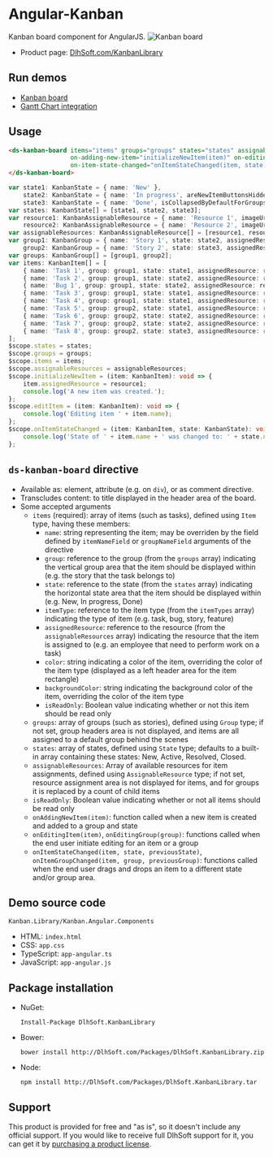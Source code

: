 # Angular-Kanban
Kanban board component for AngularJS.
![Kanban board](http://DlhSoft.com/KanbanLibrary/Documentation/Screenshots/KanbanBoard.png)
* Product page: [DlhSoft.com/KanbanLibrary](http://DlhSoft.com/KanbanLibrary)

## Run demos
 * [Kanban board](http://DlhSoft.com/KanbanLibrary/Demo)
 * [Gantt Chart integration](http://DlhSoft.com/KanbanLibrary/Demo.GanttChartIntegration)

## Usage
```html
<ds-kanban-board items="items" groups="groups" states="states" assignable-resources="assignableResources"
                 on-adding-new-item="initializeNewItem(item)" on-editing-item="editItem(item)"
                 on-item-state-changed="onItemStateChanged(item, state)">
</ds-kanban-board>
```
```typescript
var state1: KanbanState = { name: 'New' }, 
    state2: KanbanState = { name: 'In progress', areNewItemButtonsHidden: true }, 
    state3: KanbanState = { name: 'Done', isCollapsedByDefaultForGroups: true, areNewItemButtonsHidden: true };
var states: KanbanState[] = [state1, state2, state3];
var resource1: KanbanAssignableResource = { name: 'Resource 1', imageUrl: 'Images/Resource1.png' }, 
    resource2: KanbanAssignableResource = { name: 'Resource 2', imageUrl: 'Images/Resource2.png' };
var assignableResources: KanbanAssignableResource[] = [resource1, resource2];
var group1: KanbanGroup = { name: 'Story 1', state: state2, assignedResource: resource1 },
    group2: KanbanGroup = { name: 'Story 2', state: state3, assignedResource: resource2 };
var groups: KanbanGroup[] = [group1, group2];
var items: KanbanItem[] = [
    { name: 'Task 1', group: group1, state: state1, assignedResource: resource1 },
    { name: 'Task 2', group: group1, state: state2, assignedResource: resource1 },
    { name: 'Bug 1', group: group1, state: state2, assignedResource: resource1, itemType: KanbanBoard.defaultItemTypes.bug },
    { name: 'Task 3', group: group1, state: state1, assignedResource: resource2 },
    { name: 'Task 4', group: group1, state: state1, assignedResource: resource1 },
    { name: 'Task 5', group: group2, state: state1, assignedResource: resource2 },
    { name: 'Task 6', group: group2, state: state2, assignedResource: resource2 },
    { name: 'Task 7', group: group2, state: state2, assignedResource: resource1 },
    { name: 'Task 8', group: group2, state: state3, assignedResource: resource2 }
];
$scope.states = states;
$scope.groups = groups;
$scope.items = items;
$scope.assignableResources = assignableResources;
$scope.initializeNewItem = (item: KanbanItem): void => {
    item.assignedResource = resource1;
    console.log('A new item was created.');
};
$scope.editItem = (item: KanbanItem): void => {
    console.log('Editing item ' + item.name);
};
$scope.onItemStateChanged = (item: KanbanItem, state: KanbanState): void => {
    console.log('State of ' + item.name + ' was changed to: ' + state.name);
};
```
## <code>ds-kanban-board</code> directive
* Available as: element, attribute (e.g. on <code>div</code>), or as comment directive.
* Transcludes content: to  title displayed in the header area of the board.
* Some accepted arguments
  * <code>items</code> (required): array of items (such as tasks), defined using <code>Item</code> type, having these members:
    * <code>name</code>: string representing the item; may be overriden by the field defined by <code>itemNameField</code> or <code>groupNameField</code> arguments of the directive
    * <code>group</code>: reference to the group (from the <code>groups</code> array) indicating the vertical group area that the item should be displayed within (e.g. the story that the task belongs to)
    * <code>state</code>: reference to the state (from the <code>states</code> array) indicating the horizontal state area that the item should be displayed within (e.g. New, In progress, Done)
    * <code>itemType</code>: reference to the item type (from the <code>itemTypes</code> array) indicating the type of item (e.g. task, bug, story, feature)
    * <code>assignedResource</code>: reference to the resource (from the <code>assignableResources</code> array) indicating the resource that the item is assigned to (e.g. an employee that need to perform work on a task)
    * <code>color</code>: string indicating a color of the item, overriding the color of the item type (displayed as a left header area for the item rectangle)
    * <code>backgroundColor</code>: string indicating the background color of the item, overriding the color of the item type
    * <code>isReadOnly</code>: Boolean value indicating whether or not this item should be read only 
  * <code>groups</code>: array of groups (such as stories), defined using <code>Group</code> type; if not set, group headers area is not displayed, and items are all assigned to a default group behind the scenes
  * <code>states</code>:  array of states, defined using <code>State</code> type; defaults to a built-in array containing these states: New, Active, Resolved, Closed.
  * <code>assignableResources</code>: Array of available resources for item assignments, defined using <code>AssignableResource</code> type; if not set, resource assignment area is not displayed for items, and for groups it is replaced by a count of child items
  * <code>isReadOnly</code>: Boolean value indicating whether or not all items should be read only
  * <code>onAddingNewItem(item)</code>: function called when a new item is created and added to a group and state
  * <code>onEditingItem(item)</code>, <code>onEditingGroup(group)</code>: functions called when the end user initiate editing for an item or a group
  * <code>onItemStateChanged(item, state, previousState)</code>, <code>onItemGroupChanged(item, group, previousGroup)</code>: functions called when the end user drags and drops an item to a different state and/or group area.

## Demo source code
<code>Kanban.Library/Kanban.Angular.Components</code>
* HTML:       <code>index.html</code>
* CSS:        <code>app.css</code>
* TypeScript: <code>app-angular.ts</code>
* JavaScript: <code>app-angular.js</code>

## Package installation
 * NuGet: 
   ```
   Install-Package DlhSoft.KanbanLibrary
   ```
 * Bower:
   ```
   bower install http://DlhSoft.com/Packages/DlhSoft.KanbanLibrary.zip
   ```
 * Node:
   ```
   npm install http://DlhSoft.com/Packages/DlhSoft.KanbanLibrary.tar
   ```

## Support
This product is provided for free and "as is", so it doesn't include any official support.
If you would like to receive full DlhSoft support for it, you can get it by [purchasing a product license](http://DlhSoft.com/KanbanLibrary/Purchase.aspx).

